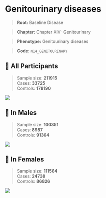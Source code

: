 # Genitourinary diseases

> **Root:** Baseline Disease  

> **Chapter:** Chapter XIV- Genitourinary  

> **Phenotype:** Genitourinary diseases  

> **Code:** `N14_GENITOURINARY`

## 🧪 All Participants  
> Sample size: **211915**  
> Cases: **33725**  
> Controls: **178190**
<img src="/Disease/Figures/ALL/Baseline/N14_GENITOURINARY.png"/>
<CsvTable src="/public/Disease/Data/ALL/Baseline/LG_N14_GENITOURINARY.csv" label="🔍 View full results" />

## 👨 In Males  
> Sample size: **100351**  
> Cases: **8987**  
> Controls: **91364**
<img src="/Disease/Figures/Male/Baseline/N14_GENITOURINARY.png"/>
<CsvTable src="/public/Disease/Data/Male/Baseline/LG_N14_GENITOURINARY.csv" label="🔍 View full results" />

## 👩 In Females  
> Sample size: **111564**  
> Cases: **24738**  
> Controls: **86826**
<img src="/Disease/Figures/Female/Baseline/N14_GENITOURINARY.png"/>
<CsvTable src="/public/Disease/Data/Female/Baseline/LG_N14_GENITOURINARY.csv" label="🔍 View full results" />
